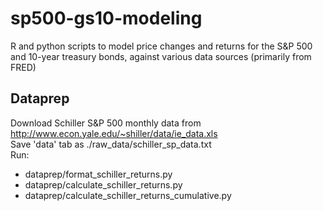 # sp500-gs10-modeling
R and python scripts to model price changes and returns for the S&P 500 and 10-year treasury bonds, against various data sources (primarily from FRED)

## Dataprep
Download Schiller S&P 500 monthly data from http://www.econ.yale.edu/~shiller/data/ie_data.xls  
Save 'data' tab as ./raw_data/schiller_sp_data.txt  
Run:  
* dataprep/format_schiller_returns.py
* dataprep/calculate_schiller_returns.py
* dataprep/calculate_schiller_returns_cumulative.py

